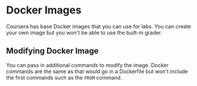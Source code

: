# Docker Images

Coursera has base Docker images that you can use for labs. You can create your own image but you won't be able to use the built-in grader.

## Modifying Docker Image

You can pass in additional commands to modify the image. Docker commands are the same as that would go in a Dockerfile but won't include the first commands such as the `FROM` command.